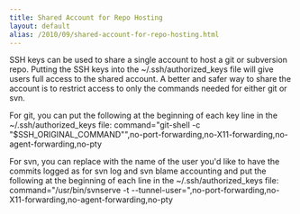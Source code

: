 ```yaml
---
title: Shared Account for Repo Hosting
layout: default
alias: /2010/09/shared-account-for-repo-hosting.html
---
```


SSH keys can be used to share a single account to host a git or subversion repo.  Putting the SSH keys into the ~/.ssh/authorized_keys file will give users full access to the shared account.  A better and safer way to share the account is to restrict access to only the commands needed for either git or svn.

For git, you can put the following at the beginning of each key line in the ~/.ssh/authorized_keys file:
command="git-shell -c \"$SSH_ORIGINAL_COMMAND\"",no-port-forwarding,no-X11-forwarding,no-agent-forwarding,no-pty

For svn, you can replace <user> with the name of the user you'd like to have the commits logged as for svn log and svn blame accounting and put the following at the beginning of each line in the ~/.ssh/authorized_keys file:
command="/usr/bin/svnserve -t --tunnel-user=<user>",no-port-forwarding,no-X11-forwarding,no-agent-forwarding,no-pty
